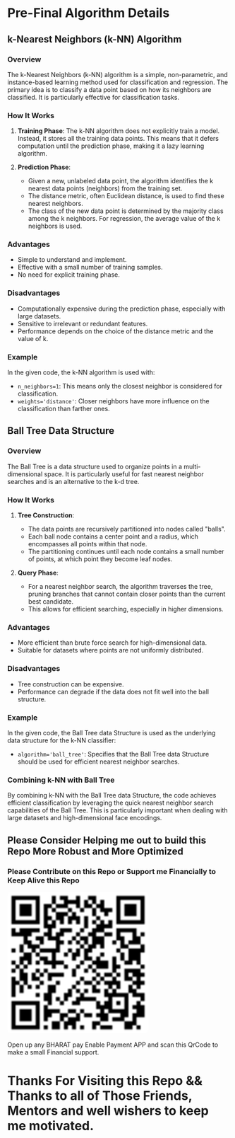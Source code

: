 <style>
    img {border-radius: 10px; background-color: white; width:320px; }
</style>

# Pre-Final Algorithm Details 

## k-Nearest Neighbors (k-NN) Algorithm

### Overview
The k-Nearest Neighbors (k-NN) algorithm is a simple, non-parametric, and instance-based learning method used for classification and regression. The primary idea is to classify a data point based on how its neighbors are classified. It is particularly effective for classification tasks.

### How It Works
1. **Training Phase**: The k-NN algorithm does not explicitly train a model. Instead, it stores all the training data points. This means that it defers computation until the prediction phase, making it a lazy learning algorithm.
   
2. **Prediction Phase**:
    - Given a new, unlabeled data point, the algorithm identifies the k nearest data points (neighbors) from the training set.
    - The distance metric, often Euclidean distance, is used to find these nearest neighbors.
    - The class of the new data point is determined by the majority class among the k neighbors. For regression, the average value of the k neighbors is used.

### Advantages
- Simple to understand and implement.
- Effective with a small number of training samples.
- No need for explicit training phase.

### Disadvantages
- Computationally expensive during the prediction phase, especially with large datasets.
- Sensitive to irrelevant or redundant features.
- Performance depends on the choice of the distance metric and the value of k.

### Example
In the given code, the k-NN algorithm is used with:
- `n_neighbors=1`: This means only the closest neighbor is considered for classification.
- `weights='distance'`: Closer neighbors have more influence on the classification than farther ones.

## Ball Tree Data Structure

### Overview
The Ball Tree is a data structure used to organize points in a multi-dimensional space. It is particularly useful for fast nearest neighbor searches and is an alternative to the k-d tree.

### How It Works
1. **Tree Construction**:
    - The data points are recursively partitioned into nodes called "balls".
    - Each ball node contains a center point and a radius, which encompasses all points within that node.
    - The partitioning continues until each node contains a small number of points, at which point they become leaf nodes.

2. **Query Phase**:
    - For a nearest neighbor search, the algorithm traverses the tree, pruning branches that cannot contain closer points than the current best candidate.
    - This allows for efficient searching, especially in higher dimensions.

### Advantages
- More efficient than brute force search for high-dimensional data.
- Suitable for datasets where points are not uniformly distributed.

### Disadvantages
- Tree construction can be expensive.
- Performance can degrade if the data does not fit well into the ball structure.

### Example
In the given code, the Ball Tree data Structure is used as the underlying data structure for the k-NN classifier:
- `algorithm='ball_tree'`: Specifies that the Ball Tree data Structure should be used for efficient nearest neighbor searches.

### Combining k-NN with Ball Tree
By combining k-NN with the Ball Tree data Structure, the code achieves efficient classification by leveraging the quick nearest neighbor search capabilities of the Ball Tree. This is particularly important when dealing with large datasets and high-dimensional face encodings.



## Please Consider Helping me out to build this Repo More Robust and More Optimized 
### Please Contribute on this Repo or Support me Financially to Keep Alive this Repo


<img src="QrCode.svg">

Open up any BHARAT pay Enable Payment APP and scan this QrCode to make a small Financial support.

# Thanks For Visiting this Repo && Thanks to all of Those Friends, Mentors and well wishers to keep me motivated. 

